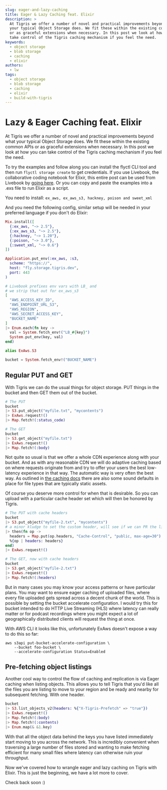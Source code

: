 ```yaml
---
slug: eager-and-lazy-caching
title: Eager & Lazy Caching feat. Elixir
description: >
  At Tigris we offer a number of novel and practical improvements beyond what
  your typical Object Storage does. We fit these within the existing common APIs
  or as graceful extensions when necessary. In this post we look at how you can
  take control of the Tigris caching mechanism if you feel the need.
keywords:
  - object storage
  - blob storage
  - caching
  - elixir
authors:
  - lw
tags:
  - object storage
  - blob storage
  - caching
  - elixir
  - build-with-tigris
---
```


# Lazy & Eager Caching feat. Elixir

At Tigris we offer a number of novel and practical improvements beyond what your
typical Object Storage does. We fit these within the existing common APIs or as
graceful extensions when necessary. In this post we look at how you can take
control of the Tigris caching mechanism if you feel the need.

<!-- truncate -->

To try the examples and follow along you can install the flyctl CLI tool and
then run `flyctl storage create` to get credentials. If you use Livebook, the
collaborative coding notebook for Elixir, this entire post can be used from
Livebook by
[going here](https://livebook.dev/run/?url=https://github.com/lawik/tigris-blogs/blob/main/1-eager-lazy/post.livemd).
Or you can copy and paste the examples into a .exs file to run Elixir as a
script.

You need to install: `ex_aws, ex_aws_s3, hackney, poison and sweet_xml`

And you need the following config, similar setup will be needed in your
preferred language if you don't do Elixir:

```elixir
Mix.install([
  {:ex_aws, "~> 2.5"},
  {:ex_aws_s3, "~> 2.5"},
  {:hackney, "~> 1.20"},
  {:poison, "~> 3.0"},
  {:sweet_xml, "~> 0.6"}
])

Application.put_env(:ex_aws, :s3,
  scheme: "https://",
  host: "fly.storage.tigris.dev",
  port: 443
)

# Livebook prefixes env vars with LB_ and
# we strip that out for ex_aws_s3
[
  "AWS_ACCESS_KEY_ID",
  "AWS_ENDPOINT_URL_S3",
  "AWS_REGION",
  "AWS_SECRET_ACCESS_KEY",
  "BUCKET_NAME"
]
|> Enum.each(fn key ->
  val = System.fetch_env!("LB_#{key}")
  System.put_env(key, val)
end)

alias ExAws.S3

bucket = System.fetch_env!("BUCKET_NAME")
```

## Regular PUT and GET

With Tigris we can do the usual things for object storage. PUT things in the
bucket and then GET them out of the bucket.

```elixir
# The PUT
bucket
|> S3.put_object("myfile.txt", "mycontents")
|> ExAws.request!()
|> Map.fetch!(:status_code)
```

```elixir
# The GET
bucket
|> S3.get_object("myfile.txt")
|> ExAws.request!()
|> Map.fetch!(:body)
```

Not quite so usual is that we offer a whole CDN experience along with your
bucket. And as with any reasonable CDN we will do adaptive caching based on
where requests originate from and try to offer your users the best low-latency
experience in that way. The automatic way is very often the best way. As
outlined in [the caching docs](https://www.tigrisdata.com/docs/objects/caching/)
there are also some sound defaults in place for file types that are typically
static assets.

Of course you deserve more control for when that is desirable. So you can upload
with a particular cache header set which will then be honored by Tigris.

```elixir
# The PUT with cache headers
bucket
|> S3.put_object("myfile-2.txt", "mycontents")
# a minor kludge to set the custom header, will see if we can PR the library :)
|> then(fn op ->
  headers = Map.put(op.headers, "Cache-Control", "public, max-age=30")
  %{op | headers: headers}
end)
|> ExAws.request!()

# The GET, now with cache headers
bucket
|> S3.get_object("myfile-2.txt")
|> ExAws.request!()
|> Map.fetch!(:headers)
```

But in many cases you may know your access patterns or have particular plans.
You may want to ensure eager caching of uploaded files, where every file
uploaded gets spread across a decent chunk of the world. This is possible by
setting the bucket accelerate configuration. I would try this for bucket
intended to do HTTP Live Streaming (HLS) where latency can really matter or for
podcast recordings where you might expect a lot of geographically distributed
clients will request the thing at once.

With AWS CLI it looks like this, unfortunately ExAws doesn't expose a way to do
this so far:

```
aws s3api put-bucket-accelerate-configuration \
	--bucket foo-bucket \
	--accelerate-configuration Status=Enabled
```

## Pre-fetching object listings

Another cool way to control the flow of caching and replication is via Eager
caching when listing objects. This allows you to tell Tigris that you'd like all
the files you are listing to move to your region and be ready and nearby for
subsequent fetching. With one header.

```elixir
bucket
|> S3.list_objects_v2(headers: %{"X-Tigris-Prefetch" => "true"})
|> ExAws.request!()
|> Map.fetch!(:body)
|> Map.fetch!(:contents)
|> Enum.map(& &1.key)
```

With that all the object data behind the keys you have listed immediately start
moving to you across the network. This is incredibly convenient when traversing
a large number of files stored and wanting to make fetching efficient for many
small files where latency can otherwise ruin your throughput.

Now we've covered how to wrangle eager and lazy caching on Tigris with Elixir.
This is just the beginning, we have a lot more to cover.

Check back soon :)
